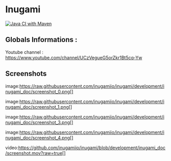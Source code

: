 # Inugami

[![Java CI with Maven](https://github.com/inugamiio/inugami/actions/workflows/maven.yml/badge.svg)](https://github.com/inugamiio/inugami/actions/workflows/maven.yml)

##  Globals Informations :

Youtube channel : https://www.youtube.com/channel/UCzVegueG5orZkr1Bt5cq-Yw

##  Screenshots

image:https://raw.githubusercontent.com/inugamiio/inugami/development/inugami_doc/screenshot_0.png[]

image:https://raw.githubusercontent.com/inugamiio/inugami/development/inugami_doc/screenshot_1.png[]



image:https://raw.githubusercontent.com/inugamiio/inugami/development/inugami_doc/screenshot_3.png[]

image:https://raw.githubusercontent.com/inugamiio/inugami/development/inugami_doc/screenshot_4.png[]

video:https://github.com/inugamiio/inugami/blob/development/inugami_doc/screenshot.mov?raw=true[]
